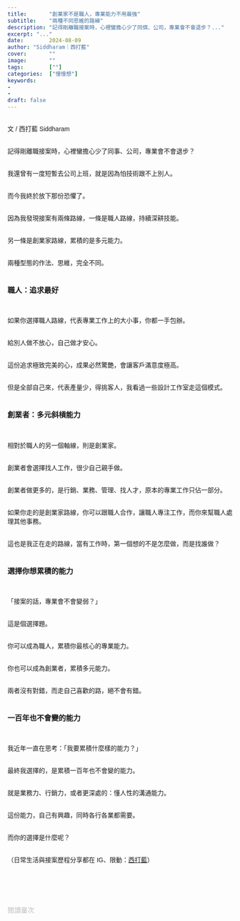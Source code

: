 ```yaml
---
title:       "創業家不是職人，專業能力不用最強"
subtitle:    "兩種不同思維的路線"
description: "記得剛離職接案時，心裡蠻擔心少了同儕、公司，專業會不會退步？..."
excerpt: "..."
date:        2024-08-09
author: "Siddharam｜西打藍"
cover:       ""
image:       ""
tags:        [""]
categories:  ["慢慢想"]
keywords:
- 
- 
draft: false
---
```


<article style="font-family: 'Noto Sans TC', '微軟正黑體', sans-serif; font-weight: 300;">

<br>文 / 西打藍 Siddharam<br><br>

記得剛離職接案時，心裡蠻擔心少了同事、公司，專業會不會退步？<br><br>

我還曾有一度短暫去公司上班，就是因為怕技術跟不上別人。<br><br>

而今我終於放下那份恐懼了。<br><br>

因為我發現接案有兩條路線，一條是職人路線，持續深耕技能。<br><br>

另一條是創業家路線，累積的是多元能力。<br><br>

兩種型態的作法、思維，完全不同。<br><br>


<h3 class="article-h1-color">職人：追求最好</h3><br>

如果你選擇職人路線，代表專業工作上的大小事，你都一手包辦。<br><br>

給別人做不放心，自己做才安心。<br><br>

這份追求極致完美的心，成果必然驚艷，會讓客戶滿意度極高。<br><br>

但是全部自己來，代表產量少，得挑客人，我看過一些設計工作室走這個模式。<br><br>


<h3 class="article-h1-color">創業者：多元斜槓能力</h3><br>

相對於職人的另一個軸線，則是創業家。<br><br>

創業者會選擇找人工作，很少自己親手做。<br><br>

創業者做更多的，是行銷、業務、管理、找人才，原本的專業工作只佔一部分。<br><br>

如果你走的是創業家路線，你可以跟職人合作，讓職人專注工作，而你來幫職人處理其他事務。<br><br>

這也是我正在走的路線，當有工作時，第一個想的不是怎麼做，而是找誰做？<br><br>


<h3 class="article-h1-color">選擇你想累積的能力</h3><br>

「接案的話，專業會不會變弱？」<br><br>

這是個選擇題。<br><br>

你可以成為職人，累積你最核心的專業能力。<br><br>

你也可以成為創業者，累積多元能力。<br><br>

兩者沒有對錯，而走自己喜歡的路，絕不會有錯。<br><br>


<h3 class="article-h1-color">一百年也不會變的能力</h3><br>

我近年一直在思考：「我要累積什麼樣的能力？」<br><br>

最終我選擇的，是累積一百年也不會變的能力。<br><br>

就是業務力、行銷力，或者更深處的：懂人性的溝通能力。<br><br>

這份能力，自己有興趣，同時各行各業都需要。<br><br>

而你的選擇是什麼呢？<br><br>



<!-- 
<!-- 案例 > 證明案例 > 壞處 > 怎麼改變（列步驟） > 結語總結金句 -->


（日常生活與接案歷程分享都在 IG、限動：<a href="https://www.instagram.com/sidd.blue/" target="_blank">西打藍</a>）<br><br>

<!-- <h3 class="article-h1-color"></h3><br> -->





<br><br><br>

</article>

<div style="color: #bfbfbf; font-size: 15px;" id="busuanzi_container_page_pv">
  閱讀量<span id="busuanzi_value_page_pv"></span>次
</div>

<script src="../../js/post.js"></script>
